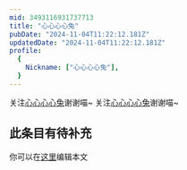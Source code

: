 ```yaml
---
mid: 3493116931737713
title: "心心心心兔"
pubDate: "2024-11-04T11:22:12.181Z"
updatedDate: "2024-11-04T11:22:12.181Z"
profile:
  {
    Nickname: ["心心心心兔"],
  }
---
```


关注[心心心心兔](https://space.bilibili.com/3493116931737713)谢谢喵~ 关注[心心心心兔](https://space.bilibili.com/3493116931737713)谢谢喵~

## 此条目有待补充
你可以在[这里](https://github.com/Yuhanawa/VTuber.ICU-Content/edit/master/v/心心心心兔/index.md)编辑本文
